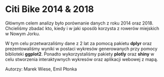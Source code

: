 # Citi Bike 2014 & 2018

Głównym celem analizy było porównanie danych z roku 2014 oraz 2018. Chcieliśmy zbadać kto, kiedy i w jaki sposób korzysta z rowerów miejskich w Nowym Jorku.

W tym celu przetwarzaliśmy dane z 2 lat za pomocą pakietu **dplyr** oraz prezentowaliśmy wyniki w postaci wykresów generowanych przy pomocy biblioteki **ggplot2**. Ponadto wykorzystaliśmy pakiety **plotly** oraz **shiny** w celu stworzenia interaktywnych wykresów oraz aplikacji webowej z mapą.

Autorzy: Marek Wiese, Emil Płonka
